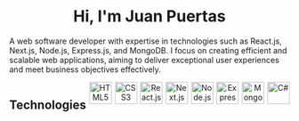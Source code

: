 <div align="center">
  <h1>Hi, I'm Juan Puertas</h1> 
</div>
<p>A web software developer with expertise in technologies such as React.js, Next.js, Node.js, Express.js, and MongoDB. I focus on creating efficient and scalable web applications, aiming to deliver exceptional user experiences and meet business objectives effectively.</p>

<div align="center" style="display: flex; justify-content: space-between; width: 100%;">
  <h2>Technologies</h2>
    <img src="https://cdn.jsdelivr.net/gh/devicons/devicon/icons/html5/html5-original.svg" width="40" height="40" alt="HTML5"/>
    <img src="https://cdn.jsdelivr.net/gh/devicons/devicon/icons/css3/css3-original.svg" width="40" height="40" alt="CSS3"/>
    <img src="https://cdn.jsdelivr.net/gh/devicons/devicon/icons/react/react-original.svg" width="40" height="40" alt="React.js"/>
    <img src="https://cdn.jsdelivr.net/gh/devicons/devicon/icons/nextjs/nextjs-original-wordmark.svg" width="40" height="40" alt="Next.js"/>
    <img src="https://cdn.jsdelivr.net/gh/devicons/devicon/icons/nodejs/nodejs-original.svg" width="40" height="40" alt="Node.js"/>
    <img src="https://cdn.jsdelivr.net/gh/devicons/devicon/icons/express/express-original.svg" width="40" height="40" alt="Express.js"/>
    <img src="https://cdn.jsdelivr.net/gh/devicons/devicon/icons/mongodb/mongodb-original.svg" width="40" height="40" alt="MongoDB"/>
    <img src="https://cdn.jsdelivr.net/gh/devicons/devicon/icons/csharp/csharp-original.svg" width="40" height="40" alt="C#"/>
</div>
